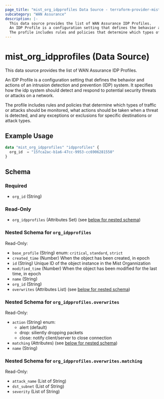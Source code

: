 ```yaml
---
page_title: "mist_org_idpprofiles Data Source - terraform-provider-mist"
subcategory: "WAN Assurance"
description: |-
  This data source provides the list of WAN Assurance IDP Profiles.
  An IDP Profile is a configuration setting that defines the behavior and actions of an intrusion detection and prevention (IDP) system. It specifies how the idp system should detect and respond to potential security threats or attacks on a network.
  The profile includes rules and policies that determine which types of traffic or attacks should be monitored, what actions should be taken when a threat is detected, and any exceptions or exclusions for specific destinations or attack types.
---
```


# mist_org_idpprofiles (Data Source)

This data source provides the list of WAN Assurance IDP Profiles.

An IDP Profile is a configuration setting that defines the behavior and actions of an intrusion detection and prevention (IDP) system. It specifies how the idp system should detect and respond to potential security threats or attacks on a network.

The profile includes rules and policies that determine which types of traffic or attacks should be monitored, what actions should be taken when a threat is detected, and any exceptions or exclusions for specific destinations or attack types.


## Example Usage

```terraform
data "mist_org_idpprofiles" "idpprofiles" {
  org_id  = "15fca2ac-b1a6-47cc-9953-cc6906281550"
}
```

<!-- schema generated by tfplugindocs -->
## Schema

### Required

- `org_id` (String)

### Read-Only

- `org_idpprofiles` (Attributes Set) (see [below for nested schema](#nestedatt--org_idpprofiles))

<a id="nestedatt--org_idpprofiles"></a>
### Nested Schema for `org_idpprofiles`

Read-Only:

- `base_profile` (String) enum: `critical`, `standard`, `strict`
- `created_time` (Number) When the object has been created, in epoch
- `id` (String) Unique ID of the object instance in the Mist Organnization
- `modified_time` (Number) When the object has been modified for the last time, in epoch
- `name` (String)
- `org_id` (String)
- `overwrites` (Attributes List) (see [below for nested schema](#nestedatt--org_idpprofiles--overwrites))

<a id="nestedatt--org_idpprofiles--overwrites"></a>
### Nested Schema for `org_idpprofiles.overwrites`

Read-Only:

- `action` (String) enum:
  * alert (default)
  * drop: siliently dropping packets
  * close: notify client/server to close connection
- `matching` (Attributes) (see [below for nested schema](#nestedatt--org_idpprofiles--overwrites--matching))
- `name` (String)

<a id="nestedatt--org_idpprofiles--overwrites--matching"></a>
### Nested Schema for `org_idpprofiles.overwrites.matching`

Read-Only:

- `attack_name` (List of String)
- `dst_subnet` (List of String)
- `severity` (List of String)